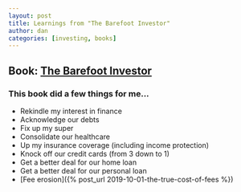 ```yaml
---
layout: post
title: Learnings from "The Barefoot Investor"
author: dan
categories: [investing, books]
---
```


## Book: [The Barefoot Investor](https://barefootinvestor.com/)

### This book did a few things for me...

- Rekindle my interest in finance
- Acknowledge our debts
- Fix up my super
- Consolidate our healthcare
- Up my insurance coverage (including income protection)
- Knock off our credit cards (from 3 down to 1)
- Get a better deal for our home loan
- Get a better deal for our personal loan
- [Fee erosion]({% post_url 2019-10-01-the-true-cost-of-fees %})
